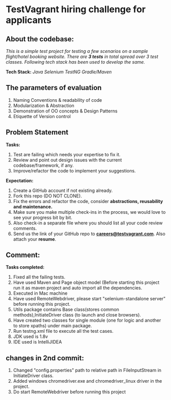 # TestVagrant hiring challenge for applicants 

About the codebase:
---------------------------------
*This is a simple test project for testing a few scenarios on a sample flight/hotel booking website. There are **3 tests** in total spread over 3 test classes. Following tech stack has been used to develop the same.*

**Tech Stack:** *Java*  *Selenium* *TestNG*  *Gradle/Maven*

**The parameters of evaluation**
----------------------------------
1. Naming Conventions & readability of code
2. Modularization & Abstraction
3. Demonstration of OO concepts & Design Patterns
4. Etiquette of Version control

Problem Statement
----------------------------------
**Tasks:**

1. Test are failing which needs your expertise to fix it.
2. Review and point out design issues with the current codebase/framework, if any.
3. Improve/refactor the code to implement your suggestions.

**Expectation:**
1. Create a GitHub account if not existing already.
2. Fork this repo (DO NOT CLONE).
3. Fix the errors and refactor the code, consider **abstractions, reusability and maintenance.**
4. Make sure you make multiple check-ins in the process, we would love to see your progress bit by bit.
5. Also check-in a separate file where you should list all your code review comments.
6. Send us the link of your GitHub repo to **careers@testvagrant.com**. Also attach your **resume**.


Comment:
----------------------------------
**Tasks completed:**

1. Fixed all the failing tests.
2. Have used Maven and Page object model (Before starting this project run it as maven project and auto import all the dependencies.
3. Executed in Mac machine
4. Have used RemoteWebdriver, please start "selenium-standalone server" before running this project.
5. Utils package contains Base class(stores common methods),InitiateDriver class (to launch and close browsers).
6. Have created two classes for single module (one for logic and another to store xpaths) under main package.
7. Run testng.xml file to execute all the test cases.
8. JDK used is 1.8v
9. IDE used is IntelliJIDEA


changes in 2nd commit:
----------------------------------
1. Changed "config.properties" path to relative path in FileInputStream in InitiateDriver class.
2. Added windows chromedriver.exe and chromedriver_linux driver in the project.
3. Do start RemoteWebdriver before running this project

